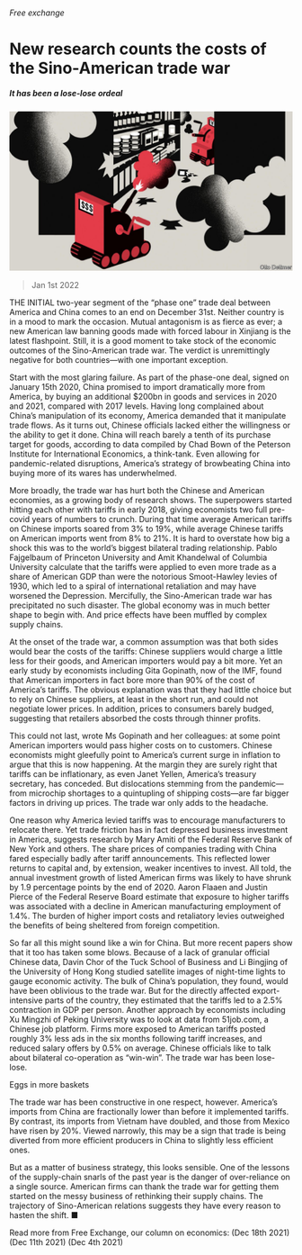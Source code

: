 ###### Free exchange

# New research counts the costs of the Sino-American trade war 

##### It has been a lose-lose ordeal 

![image](images/20220101_FND000_0.jpg) 

> Jan 1st 2022 

THE INITIAL two-year segment of the “phase one” trade deal between America and China comes to an end on December 31st. Neither country is in a mood to mark the occasion. Mutual antagonism is as fierce as ever; a new American law banning goods made with forced labour in Xinjiang is the latest flashpoint. Still, it is a good moment to take stock of the economic outcomes of the Sino-American trade war. The verdict is unremittingly negative for both countries—with one important exception.

Start with the most glaring failure. As part of the phase-one deal, signed on January 15th 2020, China promised to import dramatically more from America, by buying an additional $200bn in goods and services in 2020 and 2021, compared with 2017 levels. Having long complained about China’s manipulation of its economy, America demanded that it manipulate trade flows. As it turns out, Chinese officials lacked either the willingness or the ability to get it done. China will reach barely a tenth of its purchase target for goods, according to data compiled by Chad Bown of the Peterson Institute for International Economics, a think-tank. Even allowing for pandemic-related disruptions, America’s strategy of browbeating China into buying more of its wares has underwhelmed.


More broadly, the trade war has hurt both the Chinese and American economies, as a growing body of research shows. The superpowers started hitting each other with tariffs in early 2018, giving economists two full pre-covid years of numbers to crunch. During that time average American tariffs on Chinese imports soared from 3% to 19%, while average Chinese tariffs on American imports went from 8% to 21%. It is hard to overstate how big a shock this was to the world’s biggest bilateral trading relationship. Pablo Fajgelbaum of Princeton University and Amit Khandelwal of Columbia University calculate that the tariffs were applied to even more trade as a share of American GDP than were the notorious Smoot-Hawley levies of 1930, which led to a spiral of international retaliation and may have worsened the Depression. Mercifully, the Sino-American trade war has precipitated no such disaster. The global economy was in much better shape to begin with. And price effects have been muffled by complex supply chains.

At the onset of the trade war, a common assumption was that both sides would bear the costs of the tariffs: Chinese suppliers would charge a little less for their goods, and American importers would pay a bit more. Yet an early study by economists including Gita Gopinath, now of the IMF, found that American importers in fact bore more than 90% of the cost of America’s tariffs. The obvious explanation was that they had little choice but to rely on Chinese suppliers, at least in the short run, and could not negotiate lower prices. In addition, prices to consumers barely budged, suggesting that retailers absorbed the costs through thinner profits.

This could not last, wrote Ms Gopinath and her colleagues: at some point American importers would pass higher costs on to customers. Chinese economists might gleefully point to America’s current surge in inflation to argue that this is now happening. At the margin they are surely right that tariffs can be inflationary, as even Janet Yellen, America’s treasury secretary, has conceded. But dislocations stemming from the pandemic—from microchip shortages to a quintupling of shipping costs—are far bigger factors in driving up prices. The trade war only adds to the headache.

One reason why America levied tariffs was to encourage manufacturers to relocate there. Yet trade friction has in fact depressed business investment in America, suggests research by Mary Amiti of the Federal Reserve Bank of New York and others. The share prices of companies trading with China fared especially badly after tariff announcements. This reflected lower returns to capital and, by extension, weaker incentives to invest. All told, the annual investment growth of listed American firms was likely to have shrunk by 1.9 percentage points by the end of 2020. Aaron Flaaen and Justin Pierce of the Federal Reserve Board estimate that exposure to higher tariffs was associated with a decline in American manufacturing employment of 1.4%. The burden of higher import costs and retaliatory levies outweighed the benefits of being sheltered from foreign competition.

So far all this might sound like a win for China. But more recent papers show that it too has taken some blows. Because of a lack of granular official Chinese data, Davin Chor of the Tuck School of Business and Li Bingjing of the University of Hong Kong studied satellite images of night-time lights to gauge economic activity. The bulk of China’s population, they found, would have been oblivious to the trade war. But for the directly affected export-intensive parts of the country, they estimated that the tariffs led to a 2.5% contraction in GDP per person. Another approach by economists including Xu Mingzhi of Peking University was to look at data from 51job.com, a Chinese job platform. Firms more exposed to American tariffs posted roughly 3% less ads in the six months following tariff increases, and reduced salary offers by 0.5% on average. Chinese officials like to talk about bilateral co-operation as “win-win”. The trade war has been lose-lose.

Eggs in more baskets

The trade war has been constructive in one respect, however. America’s imports from China are fractionally lower than before it implemented tariffs. By contrast, its imports from Vietnam have doubled, and those from Mexico have risen by 20%. Viewed narrowly, this may be a sign that trade is being diverted from more efficient producers in China to slightly less efficient ones.

But as a matter of business strategy, this looks sensible. One of the lessons of the supply-chain snarls of the past year is the danger of over-reliance on a single source. American firms can thank the trade war for getting them started on the messy business of rethinking their supply chains. The trajectory of Sino-American relations suggests they have every reason to hasten the shift. ■

Read more from Free Exchange, our column on economics: (Dec 18th 2021) (Dec 11th 2021) (Dec 4th 2021)


